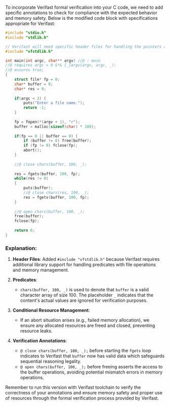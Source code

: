 To incorporate Verifast formal verification into your C code, we need to add specific annotations to check for compliance with the expected behavior and memory safety. Below is the modified code block with specifications appropriate for Verifast:

```c
#include "stdio.h"
#include "stdlib.h"

// Verifast will need specific header files for handling the pointers as predicates
#include "vfstdlib.h"

int main(int argc, char** argv) //@ : main
//@ requires argc > 0 &*& [_]argv(argv, argc, _);
//@ ensures true;
{
    struct file* fp = 0;
    char* buffer = 0;
    char* res = 0;
    
    if(argc < 2) {
        puts("Enter a file name.");
        return -1;
    }
    
    fp = fopen(*(argv + 1), "r");
    buffer = malloc(sizeof(char) * 100);
    
    if(fp == 0 || buffer == 0) {
        if (buffer != 0) free(buffer);
        if (fp != 0) fclose(fp);
        abort();
    }
    
    //@ close chars(buffer, 100, _);
    
    res = fgets(buffer, 100, fp);
    while(res != 0) 
    {
        puts(buffer);
        //@ close chars(res, 100, _);
        res = fgets(buffer, 100, fp);
    }
    
    //@ open chars(buffer, 100, _);
    free(buffer);
    fclose(fp);
    
    return 0;
}
```

### Explanation:
1. **Header Files**: Added `#include "vfstdlib.h"` because Verifast requires additional library support for handling predicates with file operations and memory management.

2. **Predicates**:
    - `chars(buffer, 100, _)` is used to denote that `buffer` is a valid character array of size 100. The placeholder `_` indicates that the content's actual values are ignored for verification purposes.

3. **Conditional Resource Management**:
    - If an abort situation arises (e.g., failed memory allocation), we ensure any allocated resources are freed and closed, preventing resource leaks.
  
4. **Verification Annotations**: 
    - `@ close chars(buffer, 100, _);` before starting the `fgets` loop indicates to Verifast that `buffer` now has valid data which safeguards sequential reasoning legality.
    - `@ open chars(buffer, 100, _);` before freeing asserts the access to the buffer operations, avoiding potential mismatch errors in memory operations.

Remember to run this version with Verifast toolchain to verify the correctness of your annotations and ensure memory safety and proper use of resources through the formal verification process provided by Verifast.
